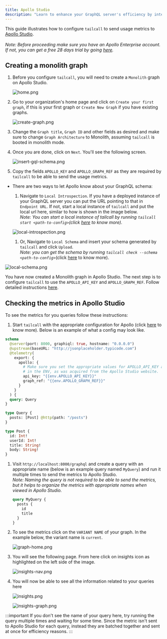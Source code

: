 ```yaml
---
title: Apollo Studio
description: "Learn to enhance your GraphQL server's efficiency by integrating Tailcall with Apollo Studio through our concise guide. Discover how to configure Tailcall to send vital usage metrics to Apollo Studio, enabling advanced performance monitoring and optimization. Whether you're establishing a Monolith graph or improving an existing one, our instructions will facilitate a seamless integration. This guide helps you set up for better insights and also advises on leveraging Apollo Studio's features for a more responsive GraphQL server. Start optimizing today with our straightforward steps, and explore how to access Apollo Studio's free trial for new users."
---
```


This guide illustrates how to configure `tailcall` to send usage metrics to [Apollo Studio](https://studio.apollographql.com).<br/><br/>
_Note: Before proceeding make sure you have an Apollo Enterprise account. If not, you can get a free 28 days trial by going [here](https://studio.apollographql.com/signup?type=enterprise-trial)._

## Creating a monolith graph

1. Before you configure `tailcall`, you will need to create a `Monolith` graph on Apollo Studio.

   ![home.png](../../static/images/apollo-studio/home.png)

1. Go to your organization's home page and click on `Create your first graph`, if this is your first graph or `Create New Graph` if you have existing graphs.

   ![create-graph.png](../../static/images/apollo-studio/create-graph.png)

1. Change the `Graph title`, `Graph ID` and other fields as desired and make sure to change `Graph Architecture` to Monolith, assuming `tailcall` is booted in monolith mode.
1. Once you are done, click on `Next`. You'll see the following screen.

   ![insert-gql-schema.png](../../static/images/apollo-studio/insert-gql-schema.png)

1. Copy the fields `APOLLO_KEY` and `APOLLO_GRAPH_REF` as they are required by `tailcall` to be able to send the usage metrics.

- There are two ways to let Apollo know about your GraphQL schema:

  1. Navigate to `Local Introspection`. If you have a deployed instance of your GraphQL server you can put the URL pointing to that in `Endpoint URL`. If not, start a local instance of `tailcall` and put the local url here, similar to how is shown in the image below.<br/>
     _Note: You can start a local instance of tailcall by running `tailcall start <path-to-config>`(click [here](./cli.md) to know more)._

  ![local-introspection.png](../../static/images/apollo-studio/local-introspection.png)

  1. Or, Navigate to `Local Schema` and insert your schema generated by `tailcall` and click `Upload`.<br/>
     _Note: you can get the schema by running `tailcall check --schema <path-to-config>`_(click [here](./cli.md) to know more).

![local-schema.png](../../static/images/apollo-studio/local-schema.png)

You have now created a Monolith graph in Apollo Studio. The next step is to configure `tailcall` to use the `APOLLO_API_KEY` and `APOLLO_GRAPH_REF`. Follow detailed instructions [here](../operators/telemetry.md).

## Checking the metrics in Apollo Studio

To see the metrics for you queries follow these instructions:

1. Start `tailcall` with the appropriate configuration for Apollo (click [here](./cli.md#start) to know more). Below is an example of what a config may look like.

```graphql
schema
  @server(port: 8000, graphiql: true, hostname: "0.0.0.0")
  @upstream(baseURL: "http://jsonplaceholder.typicode.com")
  @telemetry(
    export: {
      apollo: {
        # Make sure you set the appropriate values for APOLLO_API_KEY and APOLLO_GRAPH_REF
        # in the ENV, as was acquired from the Apollo Studio website.
        api_key: "{{env.APOLLO_API_KEY}}"
        graph_ref: "{{env.APOLLO_GRAPH_REF}}"
      }
    }
  ) {
  query: Query
}

type Query {
  posts: [Post] @http(path: "/posts")
}

type Post {
  id: Int!
  userId: Int!
  title: String!
  body: String!
}
```

1. Visit `http://localhost:8000/graphql` and create a query with an appropriate name (below is an example query named `MyQuery`) and run it multiple times to send the metrics to Apollo Studio.<br/>
   _Note: Naming the query is not required to be able to send the metrics, but it helps to organize the metrics with appropriate names when viewed in Apollo Studio._

   ```graphql
   query MyQuery {
     posts {
       id
       title
     }
   }
   ```

1. To see the metrics click on the `VARIANT NAME` of your graph. In the example below, the variant name is `current`.

   ![graph-home.png](../../static/images/apollo-studio/graph-home.png)

1. You will see the following page. From here click on insights icon as highlighted on the left side of the image.

   ![insights-nav.png](../../static/images/apollo-studio/insights-nav.png)

1. You will now be able to see all the information related to your queries here

   ![insights.png](../../static/images/apollo-studio/insights.png)

   ![insights-graph.png](../../static/images/apollo-studio/insights-graph.png)

:::important
If you don't see the name of your query here, try running the query multiple times and waiting for some time. Since the metric isn't sent to Apollo Studio for each query, instead they are batched together and sent at once for efficiency reasons.
:::

